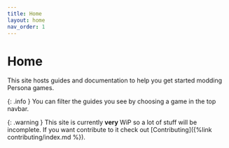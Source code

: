 ```yaml
---
title: Home
layout: home
nav_order: 1
---
```

# Home

This site hosts guides and documentation to help you get started modding Persona games.

{: .info }
You can filter the guides you see by choosing a game in the top navbar. 

{: .warning }
This site is currently **very** WiP so a lot of stuff will be incomplete. If you want contribute to it check out [Contributing]({%link contributing/index.md %}). 